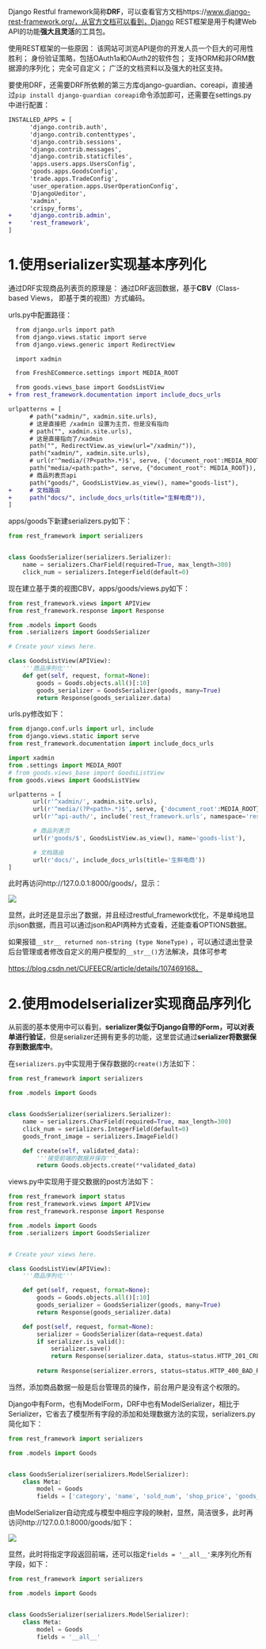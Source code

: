 Django Restful framework简称**DRF**，可以查看官方文档https://www.django-rest-framework.org/，从官方文档可以看到，Django REST框架是用于构建Web API的功能**强大且灵活**的工具包。

使用REST框架的一些原因：
该网站可浏览API是你的开发人员一个巨大的可用性胜利；
身份验证策略，包括OAuth1a和OAuth2的软件包；
支持ORM和非ORM数据源的序列化；
完全可自定义；
广泛的文档资料以及强大的社区支持。

要使用DRF，还需要DRF所依赖的第三方库django-guardian、coreapi，直接通过`pip install django-guardian coreapi`命令添加即可，还需要在settings.py中进行配置：
```diff
INSTALLED_APPS = [
      'django.contrib.auth',
      'django.contrib.contenttypes',
      'django.contrib.sessions',
      'django.contrib.messages',
      'django.contrib.staticfiles',
      'apps.users.apps.UsersConfig',
      'goods.apps.GoodsConfig',
      'trade.apps.TradeConfig',
      'user_operation.apps.UserOperationConfig',
      'DjangoUeditor',
      'xadmin',
      'crispy_forms',
+     'django.contrib.admin',
+     'rest_framework',
]

```

# 1.使用serializer实现基本序列化
通过DRF实现商品列表页的原理是：
通过DRF返回数据，基于**CBV**（Class-based Views， 即基于类的视图）方式编码。

urls.py中配置路径：
```diff
  from django.urls import path
  from django.views.static import serve
  from django.views.generic import RedirectView

  import xadmin

  from FreshECommerce.settings import MEDIA_ROOT

  from goods.views_base import GoodsListView
+ from rest_framework.documentation import include_docs_urls

urlpatterns = [
      # path("xadmin/", xadmin.site.urls),
      # 这是直接把 /xadmin 设置为主页，但是没有指向
      # path("", xadmin.site.urls),
      # 这是直接指向了/xadmin
      path("", RedirectView.as_view(url="/xadmin/")),
      path("xadmin/", xadmin.site.urls),
      # url(r'^media/(?P<path>.*)$', serve, {'document_root':MEDIA_ROOT}),
      path("media/<path:path>", serve, {"document_root": MEDIA_ROOT}),
      # 商品列表页api
      path("goods/", GoodsListView.as_view(), name="goods-list"),
+     # 文档路由
+     path("docs/", include_docs_urls(title="生鲜电商")),
]
```

apps/goods下新建serializers.py如下：
```python
from rest_framework import serializers


class GoodsSerializer(serializers.Serializer):
    name = serializers.CharField(required=True, max_length=300)
    click_num = serializers.IntegerField(default=0)

```

现在建立基于类的视图CBV，apps/goods/views.py如下：
```python
from rest_framework.views import APIView
from rest_framework.response import Response

from .models import Goods
from .serializers import GoodsSerializer

# Create your views here.

class GoodsListView(APIView):
    '''商品序列化'''
    def get(self, request, format=None):
        goods = Goods.objects.all()[:10]
        goods_serializer = GoodsSerializer(goods, many=True)
        return Response(goods_serializer.data)

```

urls.py修改如下：

```python
from django.conf.urls import url, include
from django.views.static import serve
from rest_framework.documentation import include_docs_urls

import xadmin
from .settings import MEDIA_ROOT
# from goods.views_base import GoodsListView
from goods.views import GoodsListView

urlpatterns = [
       url(r'^xadmin/', xadmin.site.urls),
       url(r'^media/(?P<path>.*)$', serve, {'document_root':MEDIA_ROOT}),
       url(r'^api-auth/', include('rest_framework.urls', namespace='rest_framework')),

       # 商品列表页
       url(r'goods/$', GoodsListView.as_view(), name='goods-list'),

       # 文档路由
       url(r'docs/', include_docs_urls(title='生鲜电商'))
]

```

此时再访问http://127.0.0.1:8000/goods/，显示：

![](https://img-blog.csdnimg.cn/20200725154650449.gif)

显然，此时还是显示出了数据，并且经过restful_framework优化，不是单纯地显示json数据，而且可以通过json和API两种方式查看，还能查看OPTIONS数据。

如果报错`__str__ returned non-string (type NoneType)` ，可以通过退出登录后台管理或者修改自定义的用户模型的`__str__()`方法解决，具体可参考

https://blog.csdn.net/CUFEECR/article/details/107469168。

# 2.使用modelserializer实现商品序列化
从前面的基本使用中可以看到，**serializer类似于Django自带的Form，可以对表单进行验证**，但是serializer还拥有更多的功能，这里尝试通过**serializer将数据保存到数据库中**。

在`serializers.py`中实现用于保存数据的`create()`方法如下：

```python
from rest_framework import serializers

from .models import Goods


class GoodsSerializer(serializers.Serializer):
    name = serializers.CharField(required=True, max_length=300)
    click_num = serializers.IntegerField(default=0)
    goods_front_image = serializers.ImageField()

    def create(self, validated_data):
        '''接受前端的数据并保存'''
        return Goods.objects.create(**validated_data)
```

views.py中实现用于提交数据的post方法如下：

```python
from rest_framework import status
from rest_framework.views import APIView
from rest_framework.response import Response

from .models import Goods
from .serializers import GoodsSerializer


# Create your views here.

class GoodsListView(APIView):
    '''商品序列化'''

    def get(self, request, format=None):
        goods = Goods.objects.all()[:10]
        goods_serializer = GoodsSerializer(goods, many=True)
        return Response(goods_serializer.data)

    def post(self, request, format=None):
        serializer = GoodsSerializer(data=request.data)
        if serializer.is_valid():
            serializer.save()
            return Response(serializer.data, status=status.HTTP_201_CREATED)
        
        return Response(serializer.errors, status=status.HTTP_400_BAD_REQUEST)

```

当然，添加商品数据一般是后台管理员的操作，前台用户是没有这个权限的。

Django中有Form，也有ModelForm，DRF中也有ModelSerializer，相比于Serializer，它省去了模型所有字段的添加和处理数据方法的实现，serializers.py简化如下：

```python
from rest_framework import serializers

from .models import Goods


class GoodsSerializer(serializers.ModelSerializer):
    class Meta:
        model = Goods
        fields = ['category', 'name', 'sold_num', 'shop_price', 'goods_brief', 'goods_front_image', 'is_hot']

```

由ModelSerializer自动完成与模型中相应字段的映射，显然，简洁很多，此时再访问http://127.0.0.1:8000/goods/如下：

![](https://img-blog.csdnimg.cn/20200725154928222.gif)

显然，此时将指定字段返回前端，还可以指定`fields = '__all__'`来序列化所有字段，如下：
```python
from rest_framework import serializers

from .models import Goods


class GoodsSerializer(serializers.ModelSerializer):
    class Meta:
        model = Goods
        fields = '__all__'

```
